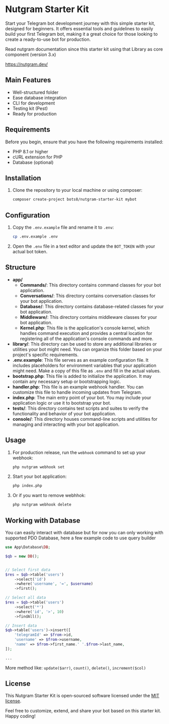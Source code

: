 # Nutgram Starter Kit

Start your Telegram bot development journey with this simple starter kit, designed for beginners. It offers essential tools and guidelines to easily build your first Telegram bot, making it a great choice for those looking to create a ready-to-use bot for production.

Read nutgram documentation since this starter kit using that Library as core component (version 3.x)

https://nutgram.dev/

## Main Features

- Well-structured folder
- Ease database integration
- CLI for development
- Testing kit (Pest)
- Ready for production

## Requirements

Before you begin, ensure that you have the following requirements installed:

- PHP 8.1 or higher
- cURL extension for PHP
- Database (optional)

## Installation

1. Clone the repository to your local machine or using composer:

    ```bash
    composer create-project bots8/nutgram-starter-kit mybot
    ```

## Configuration

1. Copy the `.env.example` file and rename it to `.env`:

    ```bash
    cp .env.example .env
    ```

2. Open the `.env` file in a text editor and update the `BOT_TOKEN` with your actual bot token.

## Structure

- **app/**
  - **Commands/**: This directory contains command classes for your bot application.
  - **Conversations/**: This directory contains conversation classes for your bot application.
  - **Database/**: This directory contains database-related classes for your bot application.
  - **Middleware/**: This directory contains middleware classes for your bot application.
  - **Kernel.php**: This file is the application's console kernel, which handles command execution and provides a central location for registering all of the application's console commands and more.
- **library/**: This directory can be used to store any additional libraries or utilities your bot might need. You can organize this folder based on your project's specific requirements.
- **.env.example**: This file serves as an example configuration file. It includes placeholders for environment variables that your application might need. Make a copy of this file as `.env` and fill in the actual values.
- **bootstrap.php**: This file is added to initialize the application. It may contain any necessary setup or bootstrapping logic.
- **handler.php**: This file is an example webhook handler. You can customize this file to handle incoming updates from Telegram.
- **index.php**: The main entry point of your bot. You may include your application logic or use it to bootstrap your bot.
- **tests/**: This directory contains test scripts and suites to verify the functionality and behavior of your bot application.
- **console/**: This directory houses command-line scripts and utilities for managing and interacting with your bot application.



## Usage

1. For production release, run the `webhook` command to set up your webhook:

    ```bash
    php nutgram webhook set
    ```

2. Start your bot application:

    ```bash
    php index.php
    ```
    
3. Or if you want to remove webhhok:

    ```bash
    php nutgram webhook delete
    ```

## Working with Database

You can easily interact with database but for now you can only working with supported PDO Database, here a few example code to use query builder

```php
use App\Database\DB;

$qb = new DB();


// Select first data
$res = $qb->table('users')
    ->select('id')
    ->where('username', '=', $username)
    ->first();

// Select all data
$res = $qb->table('users')
    ->select('*')
    ->where('id', '>', 10)
    ->findAll();

// Insert data
$qb->table('users')->insert([
    'telegramId' => $from->id,
    'username' => $from->username,
    'name' => $from->first_name.' '.$from->last_name,
]);

...

```

More method like: `update($arr)`, `count()`, `delete()`, `increment($col)`

## License

This Nutgram Starter Kit is open-sourced software licensed under the [MIT license](LICENSE).

Feel free to customize, extend, and share your bot based on this starter kit. Happy coding!